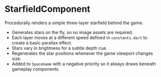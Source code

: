 # StarfieldComponent

Procedurally renders a simple three-layer starfield behind the game.

- Generates stars on the fly, so no image assets are required.
- Each layer moves at a different speed defined in `constants.dart` to create a
  basic parallax effect.
- Stars vary in brightness for a subtle depth cue.
- Regenerates the star positions whenever the game viewport changes size.
- Added to `SpaceGame` with a negative priority so it always draws beneath
  gameplay components.
